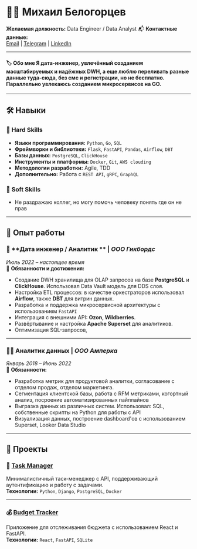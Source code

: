 # 🧑‍💻 Михаил Белогорцев

**Желаемая должность:** Data Engineer / Data Analyst
📬 **Контактные данные:**  
[Email](mailto:erlit007@gmail.com) | [Telegram](https://t.me/erlitx) | [LinkedIn](https://www.linkedin.com/in/belogortsev-mihail-a17771124/) 

---

#### 🏷️ Обо мне Я дата-инженер, увлечённый созданием масштабируемых и надёжных DWH, а еще люблю переливать разные данные туда-сюда, без смс и регистрации, но не бесплатно. Параллельно увлекаюсь созданием микросервисов на GO.
---

## 🛠️ Навыки

### 🎯 **Hard Skills**
- **Языки программирования:** `Python`, `Go`, `SQL`
- **Фреймворки и библиотеки:** `Flask`, `FastAPI`, `Pandas`, `Airflow`, `DBT`  
- **Базы данных:** `PostgreSQL`, `ClickHouse`
- **Инструменты и платформы:** `Docker`, `Git`, `AWS clouding`
- **Методологии разработки:** Agile, TDD  
- **Дополнительно:** Работа с `REST API`, `gRPC`, `GraphQL`  

### 🌟 **Soft Skills**
- Не раздражаю коллег, но могу помочь человеку понять где он не прав
---

## 🏢 Опыт работы

### 🚀 **Дата инженер / Аналитик ** | *ООО Гикбордс*  
*Июль 2022 – настоящее время*  
📍 **Обязанности и достижения:**
- Создание DWH хранилища для OLAP запросов на базе **PostgreSQL** и **ClickHouse**. Использовал Data Vault модель для DDS слоя.
- Настройка ETL процессов: в качестве оркестраторов использовал **Airflow**, также **DBT** для витрин данных.
- Разработка и поддержка микросервисной архитектуры с использованием `FastAPI`
- Интеграция с внешними API: **Ozon, Wildberries**.
- Развёртывание и настройка **Apache Superset** для аналитиков.
- Оптимизация SQL-запросов,


---

### 🧑‍💻 **Аналитик данных** | *ООО Амперка*  
*Январь 2018 – Июнь 2022*  
📍 **Обязанности:**
- Разработка метрик для продуктовой аналитки, согласование с отделом продаж, отделом маркетинга.
- Сегментация клиентской базы, работа с RFM метриками, когортный анализ, посроение автоматизированных пайплайнов 
- Выгразка данных из различных систем. Использовал: SQL, собственные скрипты на Python для работы с API
- Визуализация данных, построение dashboard'ов с использованием Superset, Looker Data Studio

---

## 🎨 Проекты

### 📝 **[Task Manager](https://github.com/your_username/task-manager)**  
Минималистичный таск-менеджер с API, поддерживающий аутентификацию и работу с задачами.  
**Технологии:** `Python`, `Django`, `PostgreSQL`, `Docker`  

---

### 💰 **[Budget Tracker](https://github.com/your_username/budget-tracker)**  
Приложение для отслеживания бюджета с использованием React и FastAPI.  
**Технологии:** `React`, `FastAPI`, `SQLite`  


